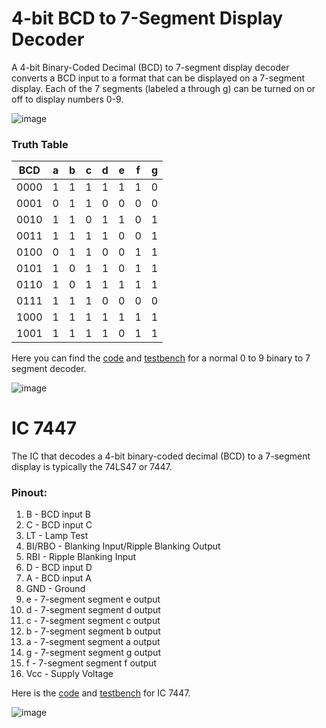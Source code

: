# 4-bit BCD to 7-Segment Display Decoder

A 4-bit Binary-Coded Decimal (BCD) to 7-segment display decoder converts a BCD input to a format that can be displayed on a 7-segment display. Each of the 7 segments (labeled a through g) can be turned on or off to display numbers 0-9.

![image](https://github.com/user-attachments/assets/98b33d65-6ab4-442d-9f2d-f52f6681093b)


### Truth Table

| BCD | a | b | c | d | e | f | g |
|-----|---|---|---|---|---|---|---|
| 0000| 1 | 1 | 1 | 1 | 1 | 1 | 0 |  // 0
| 0001| 0 | 1 | 1 | 0 | 0 | 0 | 0 |  // 1
| 0010| 1 | 1 | 0 | 1 | 1 | 0 | 1 |  // 2
| 0011| 1 | 1 | 1 | 1 | 0 | 0 | 1 |  // 3
| 0100| 0 | 1 | 1 | 0 | 0 | 1 | 1 |  // 4
| 0101| 1 | 0 | 1 | 1 | 0 | 1 | 1 |  // 5
| 0110| 1 | 0 | 1 | 1 | 1 | 1 | 1 |  // 6
| 0111| 1 | 1 | 1 | 0 | 0 | 0 | 0 |  // 7
| 1000| 1 | 1 | 1 | 1 | 1 | 1 | 1 |  // 8
| 1001| 1 | 1 | 1 | 1 | 0 | 1 | 1 |  // 9

Here you can find the [code](bcd_to_7seg.v) and [testbench](bcd_to_7seg_tb.v) for a normal 0 to 9 binary to 7 segment decoder.

![image](https://github.com/user-attachments/assets/10a28fe2-8612-4fbe-ab81-88a6d4d40fc3)


# IC 7447

The IC that decodes a 4-bit binary-coded decimal (BCD) to a 7-segment display is typically the 74LS47 or 7447. 

### Pinout:
1. B - BCD input B
2. C - BCD input C
3. LT - Lamp Test
4. BI/RBO - Blanking Input/Ripple Blanking Output
5. RBI - Ripple Blanking Input
6. D - BCD input D
7. A - BCD input A
8. GND - Ground
9. e - 7-segment segment e output
10. d - 7-segment segment d output 
11. c - 7-segment segment c output
12. b - 7-segment segment b output
13. a - 7-segment segment a output
14. g - 7-segment segment g output 
15. f - 7-segment segment f output
16. Vcc - Supply Voltage

Here is the [code](ic7447.v) and [testbench](ic7447_tb.v) for IC 7447.

![image](https://github.com/user-attachments/assets/a4f3108e-b76c-4303-be1f-2f579e1d2963)


